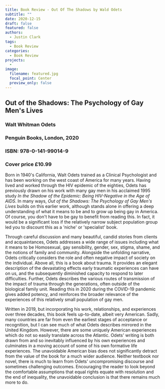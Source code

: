 ```yaml
---
title: Book Review - Out Of The Shadows by Wald Odets
subtitle: ""
date: 2020-12-15
draft: false
featured: false
authors:
  - Justin Clark
tags:
  - Book Review
categories:
  - Book Review
projects:
  - 
image:
  filename: featured.jpg
  focal_point: Center
  preview_only: false
---
```


## Out of the Shadows: The Psychology of Gay Men's Lives
### Walt Whitman Odets
### Penguin Books, London, 2020
### ISBN: 978-0-141-99014-9
### Cover price £10.99

Born in 1940's California, Walt Odets trained as a Clinical Psychologist and has been working on the west coast of America for many years.  Having lived and worked through the HIV epidemic of the eighties, Odets has previously drawn on his work with many gay men in his acclaimed 1995 study _In the Shadow of the Epidemic: Being HIV-Negative in the Age of AIDS_.  In many ways, _Out of the Shadows: The Psychology of Gay Men's Lives_ builds on this earlier work, although stands alone in offering a deep understanding of what it means to be and to grow up being gay in America.  Of course, you don't have to be gay to benefit from reading this.  In fact, it would be a significant loss if the relatively narrow subject population group led you to discount this as a 'niche' or 'specialist' book.

Through careful discussion and many beautiful, candid stories from clients and acquaintances, Odets addresses a wide range of issues including what it means to be Homosexual, gay sensibility, gender, sex, stigma, shame, and the notions of family and community.  Alongside the unfolding narrative, Odets critically considers the role and often negative impact of society on the individual.  Above all, this is a book about trauma.  It provides an elegant description of the devastating effects early traumatic experiences can have on us, and the subsequently diminished capacity to respond to later difficulties.  Further, Odets describes the various routes of transmission of the impact of trauma through the generations, often outside of the biological family unit.  Reading this in 2020 during the COVID-19 pandemic gives added potency, and reinforces the broader relevance of the experiences of this relatively small population of gay men.

Written in 2019, but incorporating his work, relationships, and experiences over three decades, this book feels up-to-date, albeit very American.  Sadly, many countries are far from even the earliest stages of acceptance or recognition, but I can see much of what Odets describes mirrored in the United Kingdom.  However, there are some uniquely American experiences which do not so easily translate across the Atlantic. Odets' writing is both drawn from and so inevitably influenced by his own experiences and culminates in a moving account of some of his own formative life experiences.  The unavoidable American bias does not significantly detract from the value of the book for a much wider audience.  Neither textbook nor novel, there is much to learn from Odets' uncompromising discourse and sometimes challenging outcomes.  Encouraging the reader to look beyond the comfortable assumptions that equal rights equate with resolution and the end of inequality, the unavoidable conclusion is that there remains much more to do.
